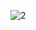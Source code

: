 ![2](https://user-images.githubusercontent.com/62280180/131410623-c0584230-b64b-406e-a99b-f2b608d52448.PNG)
